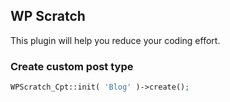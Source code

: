 ## WP Scratch
This plugin will help you reduce your coding effort.

### Create custom post type
```php
WPScratch_Cpt::init( 'Blog' )->create();
```